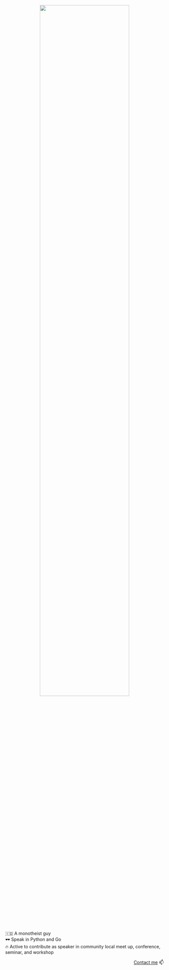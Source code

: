<p align=center>
<img src="https://www.gstatic.com/mobilesdk/200303_mobilesdk/ML_fore@2x.png" height=75% width=75%>
</p>

:indonesia: A monotheist guy<br>
🕶️ Speak in Python and Go<br>
🔥 Active to contribute as speaker in community local meet up, conference, seminar, and workshop<br>

<p align=right>
<a href="https://t.me/rakhid16">Contact me</a> 📫
</p>
